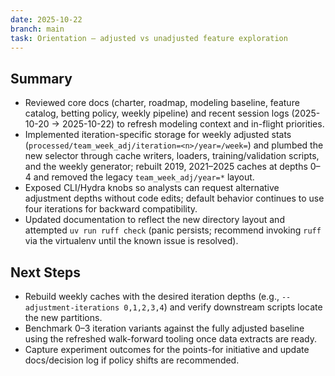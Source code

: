 ```yaml
---
date: 2025-10-22
branch: main
task: Orientation — adjusted vs unadjusted feature exploration
---
```


## Summary
- Reviewed core docs (charter, roadmap, modeling baseline, feature catalog, betting policy, weekly pipeline) and recent session logs (2025-10-20 → 2025-10-22) to refresh modeling context and in-flight priorities.
- Implemented iteration-specific storage for weekly adjusted stats (`processed/team_week_adj/iteration=<n>/year=/week=`) and plumbed the new selector through cache writers, loaders, training/validation scripts, and the weekly generator; rebuilt 2019, 2021–2025 caches at depths 0–4 and removed the legacy `team_week_adj/year=*` layout.
- Exposed CLI/Hydra knobs so analysts can request alternative adjustment depths without code edits; default behavior continues to use four iterations for backward compatibility.
- Updated documentation to reflect the new directory layout and attempted `uv run ruff check` (panic persists; recommend invoking `ruff` via the virtualenv until the known issue is resolved).

## Next Steps
- Rebuild weekly caches with the desired iteration depths (e.g., `--adjustment-iterations 0,1,2,3,4`) and verify downstream scripts locate the new partitions.
- Benchmark 0–3 iteration variants against the fully adjusted baseline using the refreshed walk-forward tooling once data extracts are ready.
- Capture experiment outcomes for the points-for initiative and update docs/decision log if policy shifts are recommended.
